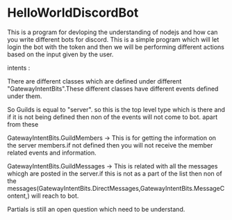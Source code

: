 # HelloWorldDiscordBot

This is a program for devloping the understanding of nodejs and how can you write different bots for discord.
This is a simple program which will let login the bot with the token and then we will be performing different
actions based on the input given by the user.

intents :

There are different classes which are defined under different "GatewayIntentBits".These different classes have different events defined under them.

So Guilds is equal to "server". so this is the top level type which is there and if it is not being defined then non of the events will not come to bot.
apart from these

GatewayIntentBits.GuildMembers -> This is for getting the information on the server members.if not defined then you will not receive the member related events and information.

GatewayIntentBits.GuildMessages -> This is related with all the messages whicgh are posted in the server.if this is not as a part of the list
then non of the messages(GatewayIntentBits.DirectMessages,GatewayIntentBits.MessageContent,) will reach to bot.

Partials is still an open question which need to be understand.
